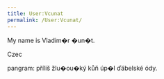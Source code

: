 ```yaml
---
title: User:Vcunat
permalink: /User:Vcunat/
---
```


My name is Vladim�r �un�t.

Czec

pangram: příliš žlu�ou�ký kůň úp�l ďábelské ódy.